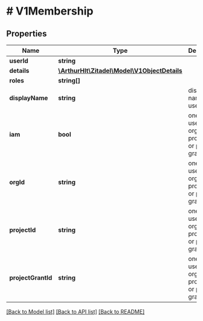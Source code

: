 # # V1Membership

## Properties

Name | Type | Description | Notes
------------ | ------------- | ------------- | -------------
**userId** | **string** |  | [optional]
**details** | [**\ArthurHlt\Zitadel\Model\V1ObjectDetails**](V1ObjectDetails.md) |  | [optional]
**roles** | **string[]** |  | [optional]
**displayName** | **string** | display name of the user | [optional]
**iam** | **bool** | one of type use iam, org id, project id or project grant id | [optional]
**orgId** | **string** | one of type use iam, org id, project id or project grant id | [optional]
**projectId** | **string** | one of type use iam, org id, project id or project grant id | [optional]
**projectGrantId** | **string** | one of type use iam, org id, project id or project grant id | [optional]

[[Back to Model list]](../../README.md#models) [[Back to API list]](../../README.md#endpoints) [[Back to README]](../../README.md)
